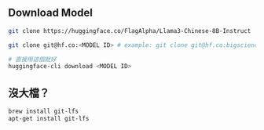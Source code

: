 ## Download Model

```bash
git clone https://huggingface.co/FlagAlpha/Llama3-Chinese-8B-Instruct

git clone git@hf.co:<MODEL ID> # example: git clone git@hf.co:bigscience/bloom

# 直接用這個就好
huggingface-cli download <MODEL ID>
```

## 沒大檔？

```bash
brew install git-lfs
apt-get install git-lfs
```
